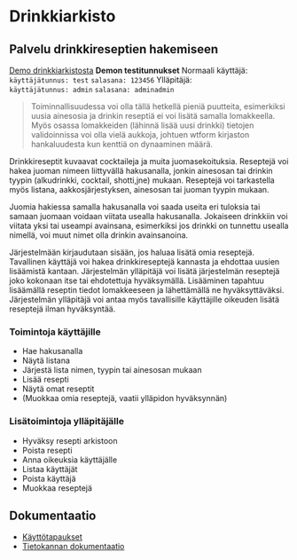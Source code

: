 # Drinkkiarkisto

## Palvelu drinkkireseptien hakemiseen

[Demo drinkkiarkistosta](https://drinkarchive.herokuapp.com/)
**Demon testitunnukset** 
Normaali käyttäjä:  
`käyttäjätunnus: test`
`salasana: 123456`
Ylläpitäjä:  
`käyttäjätunnus: admin`
`salasana: adminadmin`

>Toiminnallisuudessa voi olla tällä hetkellä pieniä puutteita, esimerkiksi uusia ainesosia ja drinkin reseptiä ei voi lisätä samalla lomakkeella. Myös osassa lomakkeiden (lähinnä lisää uusi drinkki) tietojen validoinnissa voi olla vielä aukkoja, johtuen wtform kirjaston hankaluudesta kun kenttiä on dynaaminen määrä.

Drinkkireseptit kuvaavat cocktaileja ja muita juomasekoituksia. Reseptejä voi hakea juoman nimeen liittyvällä hakusanalla, jonkin ainesosan tai drinkin tyypin (alkudrinkki, cocktail, shotti,jne) mukaan. Reseptejä voi tarkastella myös listana, aakkosjärjestyksen, ainesosan tai juoman tyypin mukaan. 

Juomia hakiessa samalla hakusanalla voi saada useita eri tuloksia tai samaan juomaan voidaan viitata usealla hakusanalla. Jokaiseen drinkkiin voi viitata yksi tai useampi avainsana, esimerkiksi jos drinkki on tunnettu usealla nimellä, voi muut nimet olla drinkin avainsanoina. 

Järjestelmään kirjaudutaan sisään, jos haluaa lisätä omia reseptejä. Tavallinen käyttäjä voi hakea drinkkireseptejä kannasta ja ehdottaa uusien lisäämistä kantaan. Järjestelmän ylläpitäjä voi lisätä järjestelmän reseptejä joko kokonaan itse tai ehdotettuja hyväksymällä. Lisääminen tapahtuu lisäämällä reseptin tiedot lomakkeeseen ja lähettämällä ne hyväksyttäväksi. Järjestelmän ylläpitäjä voi antaa myös tavallisille käyttäjille oikeuden lisätä reseptejä ilman hyväksyntää.

### Toimintoja käyttäjille
* Hae hakusanalla
* Näytä listana
* Järjestä lista nimen, tyypin tai ainesosan mukaan
* Lisää resepti
* Näytä omat reseptit
* (Muokkaa omia reseptejä, vaatii ylläpidon hyväksynnän)
### Lisätoimintoja ylläpitäjälle
* Hyväksy resepti arkistoon
* Poista resepti
* Anna oikeuksia käyttäjälle
* Listaa käyttäjät
* Poista käyttäjä
* Muokkaa reseptejä

## Dokumentaatio
* [Käyttötapaukset](documentation/userstory.md)
* [Tietokannan dokumentaatio](documentation/database.md)